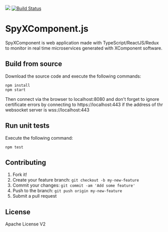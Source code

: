 [![](http://slack.xcomponent.com/badge.svg)](http://slack.xcomponent.com/)
[![Build Status](https://travis-ci.org/xcomponent/ReactiveXComponent.js.svg?branch=master)](https://travis-ci.org/xcomponent/ReactiveXComponent.js)

# SpyXComponent.js

SpyXComponent is web application made with TypeScript/ReactJS/Redux to monitor in real time microservices generated with XComponent software.

## Build from source
Download the source code and execute the following commands:
``` 
npm install
npm start
```
Then connect via the browser to localhost:8080 and don't forget to ignore certificate errors by connecting to https://localhost:443 if the address of thr websocket server is wss://localhost:443
## Run unit tests
Execute the following command:
``` 
npm test
```

## Contributing
1. Fork it!
2. Create your feature branch: `git checkout -b my-new-feature`
3. Commit your changes: `git commit -am 'Add some feature'`
4. Push to the branch: `git push origin my-new-feature`
5. Submit a pull request

## License
Apache License V2
